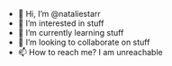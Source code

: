 - 👋 Hi, I’m @nataliestarr
- 👀 I’m interested in stuff
- 🌱 I’m currently learning stuff
- 💞️ I’m looking to collaborate on stuff
- 📫 How to reach me? I am unreachable

<!---
nataliestarrcs/nataliestarrcs is a ✨ special ✨ repository because its `README.md` (this file) appears on your GitHub profile.
You can click the Preview link to take a look at your changes.
--->
